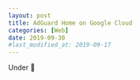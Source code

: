 ```yaml
---
layout: post
title: AdGuard Home on Google Cloud
categories: [Web]
date: 2019-09-30
#last_modified_at: 2019-09-17
---
```


Under 🚧 
